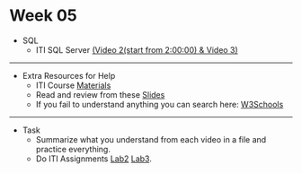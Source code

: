 # Week 05
   - SQL 
      - ITI SQL Server [(Video 2(start from 2:00:00) & Video 3)](https://youtube.com/playlist?list=PLYpJKvLDuJhgMzOXRwUJ2_ZlVt3zSh8PA&si=Hq9cy34qaT9fGehN)
---
  - Extra Resources for Help
     - ITI Course [Materials](https://drive.google.com/drive/folders/1zMG-A-k0-JUV1sdphQvoeLimqWMH3HMX)
     - Read and review from these [Slides](https://drive.google.com/drive/folders/1zIO5fsdij-1afPkfSJQzTIw8f9SFF8s6?usp=drive_link)
     - If you fail to understand anything you can search here: [W3Schools](https://www.w3schools.com/sql/)
---
- Task
    - Summarize what you understand from each video in a file and practice everything.
    - Do ITI Assignments [Lab2](https://drive.google.com/drive/folders/1KDzne6kTweVmOVfsM4c7J2MvvEJE93vq?usp=drive_link) [Lab3](https://drive.google.com/drive/folders/19vwU_8phlyZuBcAWvAUansMFsqbEeUKe?usp=drive_link).
